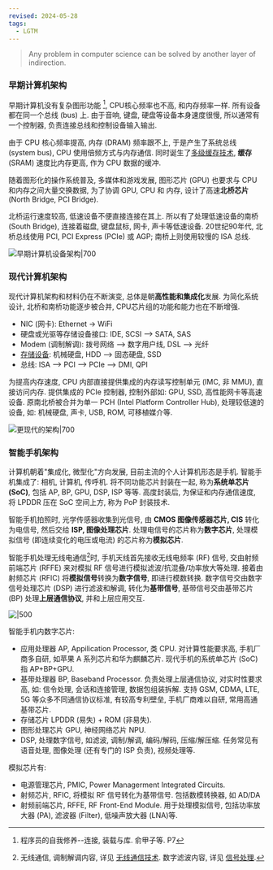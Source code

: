 ```yaml
---
revised: 2024-05-28
tags:
  - LGTM
---
```


> Any problem in computer science can be solved by another layer of indirection.

### 早期计算机架构

早期计算机没有复杂图形功能 [^1], CPU核心频率也不高, 和内存频率一样. 所有设备都在同一个总线 (bus) 上. 由于音响, 键盘, 硬盘等设备本身速度很慢, 所以通常有一个控制器, 负责连接总线和控制设备输入输出.

由于 CPU 核心频率提高, 内存 (DRAM) 频率跟不上, 于是产生了系统总线 (system bus), CPU 使用倍频方式与内存通信. 同时诞生了[多级缓存技术](高速缓存.md), **缓存** (SRAM) 速度比内存更高, 作为 CPU 数据的缓冲.

随着图形化的操作系统普及, 多媒体和游戏发展, 图形芯片 (GPU) 也要求与 CPU 和内存之间大量交换数据, 为了协调 GPU, CPU 和 内存, 设计了高速**北桥芯片** (North Bridge, PCI Bridge).

北桥运行速度较高, 低速设备不便直接连接在其上. 所以有了处理低速设备的南桥 (South Bridge), 连接着磁盘, 键盘鼠标, 网卡, 声卡等低速设备. 20世纪90年代, 北桥总线使用 PCI, PCI Express (PCIe) 或 AGP; 南桥上则使用较慢的 ISA 总线. 

![早期计算机设备架构|700](../attach/早期电脑硬件架构.avif)

### 现代计算机架构

现代计算机架构和材料仍在不断演变, 总体是朝**高性能和集成化**发展. 为简化系统设计, 北桥和南桥功能逐步被合并, CPU芯片组的功能和能力也在不断增强. 

- NIC (网卡): Ethernet -> WiFi
- 硬盘或光驱等存储设备接口: IDE, SCSI --> SATA, SAS
- Modem (调制解调): 拨号网络 --> 数字用户线, DSL --> 光纤
- [存储设备](存储器.md): 机械硬盘, HDD --> 固态硬盘, SSD
- 总线: ISA --> PCI --> PCIe --> DMI, QPI

为提高内存速度, CPU 内部直接提供集成的内存读写控制单元 (IMC, 非 MMU), 直接访问内存. 提供集成的 PCIe 控制器, 控制外部如: GPU, SSD, 高性能网卡等高速设备. 原南北桥被合并为单一 PCH (Intel Platform Controller Hub), 处理较低速的设备, 如: 机械硬盘, 声卡, USB, ROM, 可移植媒介等.

![更现代的架构|700](../attach/现代计算机集成化架构.avif)

[^1]: 程序员的自我修养--连接, 装载与库. 俞甲子等. P7

### 智能手机架构

计算机朝着"集成化, 微型化"方向发展, 目前主流的个人计算机形态是手机. 智能手机集成了: 相机, 计算机, 传呼机. 将不同功能芯片封装在一起, 称为**系统单芯片 (SoC)**, 包括 AP, BP, GPU, DSP, ISP 等等. 高度封装后, 为保证和内存通信速度, 将 LPDDR 压在 SoC 空间上方, 称为 PoP 封装技术.

智能手机拍照时, 光学传感器收集到光信号, 由 **CMOS 图像传感器芯片, CIS** 转化为电信号, 然后交给 **ISP, 图像处理芯片**. 处理电信号的芯片称为**数字芯片**, 处理模拟信号 (即连续变化的电压或电流) 的芯片称为**模拟芯片**.

智能手机处理无线电通信[^2]时, 手机天线首先接收无线电频率 (RF) 信号, 交由射频前端芯片 (RFFE) 来对模拟 RF 信号进行模拟滤波/抗混叠/功率放大等处理. 接着由射频芯片 (RFIC) 将**模拟信号**转换为**数字信号**, 即进行模数转换. 数字信号交由数字信号处理芯片 (DSP) 进行滤波和解调, 转化为**基带信号**, 基带信号交由基带芯片 (BP) 处理**上层通信协议**, 并和上层应用交互.

[^2]: 无线通信, 调制解调内容, 详见 [无线通信技术](无线通信技术.md). 数字滤波内容, 详见 [信号处理](../Information/信号与系统/信号.md).

![|500](../attach/手机硬件架构.avif)

智能手机内数字芯片:
- 应用处理器 AP, Appilication Processor, 类 CPU. 对计算性能要求高, 手机厂商多自研, 如苹果 A 系列芯片和华为麒麟芯片. 现代手机的系统单芯片 (SoC) 指 AP+BP+GPU.
- 基带处理器 BP, Baseband Processor. 负责处理上层通信协议, 对实时性要求高, 如: 信令处理, 会话和连接管理, 数据包组装拆解. 支持 GSM, CDMA, LTE, 5G 等众多不同通信协议标准, 有较高专利壁垒, 手机厂商难以自研, 常用高通基带芯片. 
- 存储芯片 LPDDR (易失) + ROM (非易失). 
- 图形处理芯片 GPU, 神经网络芯片 NPU.
- DSP, 处理数字信号, 如滤波, 调制/解调, 编码/解码, 压缩/解压缩. 任务常见有语音处理, 图像处理 (还有专门的 ISP 负责), 视频处理等.

模拟芯片有:
- 电源管理芯片, PMIC, Power Managerment Integrated Circuits.
- 射频芯片, RFIC, 将模拟 RF 信号转化为基带信号. 包括数模转换器, 如 AD/DA
- 射频前端芯片, RFFE, RF Front-End Module. 用于处理模拟信号, 包括功率放大器 (PA), 滤波器 (Filter), 低噪声放大器 (LNA)等.

